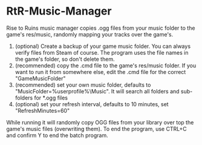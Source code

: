 # RtR-Music-Manager
Rise to Ruins music manager copies .ogg files from your music folder to the game's res/music, randomly mapping your tracks over the game's.

1) (optional) Create a backup of your game music folder.  You can always verify files from Steam of course.  The program uses the file names in the game's folder, so don't delete them.
2) (recommended) copy the .cmd file to the game's res/music folder.  If you want to run it from somewhere else, edit the .cmd file for the correct "GameMusicFolder"
3) (recommended) set your own music folder, defaults to "MusicFolder=%userprofile%\Music".   It will search all folders and sub-folders for *.ogg files
4) (optional) set your refresh interval, defaults to 10 minutes, set "RefreshMinutes=60"

While running it will randomly copy OGG files from your library over top the game's music files (overwriting them).
To end the program, use CTRL+C and confirm Y to end the batch program.
